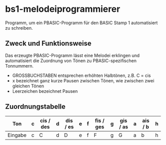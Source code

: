 # bs1-melodeiprogrammierer

Programm, um ein PBASIC-Programm für den BASIC Stamp 1 automatisiert zu schreiben.

## Zweck und Funktionsweise
Das erzeugte PBASIC-Programm lässt eine Melodei erklingen und automatisiert die Zuordnung von Tönen zu PBASIC-spezifischen Tonnummern.

* GROSSBUCHSTABEN entsprechen erhöhten Halbtönen, z.B. C = cis
* x bezeichnet ganz kurze Pausen zwischen Tönen, wie zwischen zwei gleichen Tönen
* Leerzeichen bezeichnet Pausen

## Zuordnungstabelle
| Ton     | c | cis / des | d | dis / es | e | f | fis / ges | g | gis / as | a | ais / b | h |
|---------|---|-----------|---|----------|---|---|-----------|---|----------|---|---------|---|
| Eingabe | c | C         | d | D        | e | f | F         | g | G        | a | b       | h |

